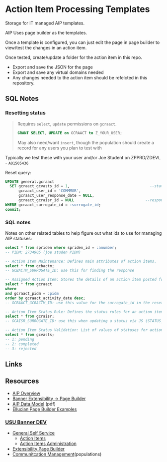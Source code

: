 # Action Item Processing Templates

Storage for IT managed AIP templates.

AIP Uses page builder as the templates.

Once a template is configured, you can just edit the page in page builder to view/test the changes in an action item.

Once tested, create/update a folder for the action item in this repo.

* Export and save the JSON for the page
* Export and save any virtual domains needed
* Any changes needed to the action item should be refelcted in this repository.

## SQL Notes

### Resetting status

> Requires `select`, `update` permissions on `gcraact`.
>
> ```sql
> GRANT SELECT, UPDATE on GCRAACT to Z_YOUR_USER;
> ```
> May also need/want `insert`, though the population should create a record for any users you plan to test with

Typically we test these with your user and/or Joe Student on ZPPRD/ZDEVL - `A01505436`

Reset query:

```sql
UPDATE general.gcraact
  SET gcraact_gcvasts_id = 1,                                    --status_id
      gcraact_user_id = 'COMMMGR',
      gcraact_user_response_date = NULL,
      gcraact_gcraisr_id = NULL                                --response_id
WHERE gcraact_surrogate_id = :surrogate_id;
commit;
```

### SQL notes

Notes on other related tables to help figure out what ids to use for managing AIP statuses:

```sql
select * from spriden where spriden_id = :anumber;
-- PIDM: 2734905 (joe studen PIDM)

-- Action Item Maintenance: Defines main attributes of action items.
select * from gcbactm;
-- GCBACTM_SURROGATE_ID: use this for finding the response

-- Assigned Action Item: Stores the details of an action item posted for a person.
select * from gcraact
where
and gcraact_pidm = :pidm
order by gcraact_activity_date desc;
-- GCRAACT_GCBACTM_ID: use this value for the surrogate_id in the reset query for the AIPImmunizationSurvey

-- Action Item Status Rule: Defines the status rules for an action item.
select * from gcraisr;
-- GCAISR_SURROGATE_ID: use this when updating a status via JS (STATUS_RULE_ID)

-- Action Item Status Validation: List of values of statuses for action item status rules.
select * from gcvasts;
-- 1: pending
-- 2: completed
-- 3: rejected
```

## Links

## Resources

* [AIP Overview](https://resources.elluciancloud.com/bundle/banner_genss_acn_configure_9.10.0/page/c_aip_overview.html)
* [Banner Extensibility -> Page Builder](https://resources.elluciancloud.com/bundle/banner_exten_acn_use_9.10.0/page/c_page_builder.html)
* [AIP Data Model](https://ellucian.force.com/clients/s/article/BannerGeneralSsb-AIP-Action-Item-Processing-simple-ERD-diagrams-of-table-relationships) (pdf)
* [Ellucian Page Builder Examples](https://ellucian.force.com/clients/s/article/Where-can-we-find-Banner-Extensibility-Page-Builder-examples)

### [USU Banner DEV](https://development.banner.usu.edu/)

* [General Self Service](https://ss-zdevl.banner.usu.edu/BannerGeneralSsb/)
  * [Action Items](https://ss-zdevl.banner.usu.edu/BannerGeneralSsb/ssb/aip#/list)
  * [Action Items Administration](https://ss-zdevl.banner.usu.edu/BannerGeneralSsb/ssb/aipAdmin/#/landing)
* [Extensibility Page Builder](https://ss-zdevl.banner.usu.edu/BannerExtensibility/)
* [Communitcation Management](https://ss-zdevl.banner.usu.edu/CommunicationManagement/ssb/communication#/communication)(populations)
